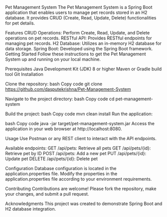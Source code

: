 Pet Management System
The Pet Management System is a Spring Boot application that enables users to manage pet records stored in an H2 database. It provides CRUD (Create, Read, Update, Delete) functionalities for pet details.

Features
CRUD Operations: Perform Create, Read, Update, and Delete operations on pet records.
RESTful API: Provides RESTful endpoints for managing pet records.
H2 Database: Utilizes an in-memory H2 database for data storage.
Spring Boot: Developed using the Spring Boot framework.
Getting Started
Follow these instructions to get the Pet Management System up and running on your local machine.

Prerequisites
Java Development Kit (JDK) 8 or higher
Maven or Gradle build tool
Git
Installation

Clone the repository:
bash
Copy code
git clone <https://github.com/dasputekrishna/Pet-Management-System>

Navigate to the project directory:
bash
Copy code
cd pet-management-system

Build the project:
bash
Copy code
mvn clean install
Run the application:

bash
Copy code
java -jar target/pet-management-system.jar
Access the application in your web browser at http://localhost:8080.

Usage
Use Postman or any REST client to interact with the API endpoints.

Available endpoints:
GET /api/pets: Retrieve all pets
GET /api/pets/{id}: Retrieve pet by ID
POST /api/pets: Add a new pet
PUT /api/pets/{id}: Update pet
DELETE /api/pets/{id}: Delete pet

Configuration
Database configuration is located in the application.properties file.
Modify the properties in the application.properties file according to your environment requirements.

Contributing
Contributions are welcome! Please fork the repository, make your changes, and submit a pull request.

Acknowledgments
This project was created to demonstrate Spring Boot and H2 database integration.

